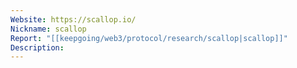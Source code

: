 ```yaml
---
Website: https://scallop.io/
Nickname: scallop
Report: "[[keepgoing/web3/protocol/research/scallop|scallop]]"
Description:
---
```

